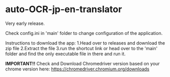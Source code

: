 # auto-OCR-jp-en-translator

Very early release.

Check config.ini in 'main' folder to change configuration of the application.

Instructions to download the app:
1.Head over to releases and download the zip file
2.Extract the file
3.run the shortcut link or head over to the 'main' folder and find the only executable file in there and run it.


**IMPORTANT!!** Check and Download Chromedriver version based on your chrome version here: https://chromedriver.chromium.org/downloads

